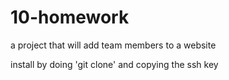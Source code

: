 # 10-homework

a project that will add team members to a website

install by doing 'git clone' and copying the ssh key
